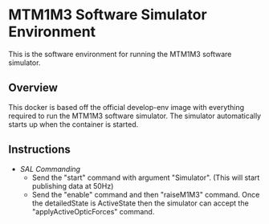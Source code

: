 # MTM1M3 Software Simulator Environment

This is the software environment for running the MTM1M3 software simulator.

## Overview

This docker is based off the official develop-env image with everything
required to run the MTM1M3 software simulator. The simulator automatically
starts up when the container is started.

## Instructions
- *SAL Commanding*
  - Send the "start" command with argument "Simulator". (This will start publishing data at 50Hz)
  - Send the "enable" command and then "raiseM1M3" command. Once the detailedState is ActiveState then the simulator can accept the "applyActiveOpticForces" command.
